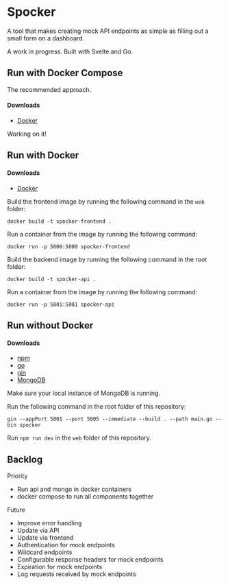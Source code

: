 # Spocker

A tool that makes creating mock API endpoints as simple as filling out a small form on a dashboard.

A work in progress. Built with Svelte and Go.

## Run with Docker Compose

The recommended approach.

#### Downloads
- [Docker](https://docs.docker.com/get-docker/)

Working on it!

## Run with Docker

#### Downloads
- [Docker](https://docs.docker.com/get-docker/)

Build the frontend image by running the following command in the `web` folder:

```
docker build -t spocker-frontend .
```

Run a container from the image by running the following command:

```
docker run -p 5000:5000 spocker-frontend
```

Build the backend image by running the following command in the root folder:

```
docker build -t spocker-api .
```

Run a container from the image by running the following command:

```
docker run -p 5001:5001 spocker-api
```

## Run without Docker

#### Downloads

- [npm](https://docs.npmjs.com/downloading-and-installing-node-js-and-npm)
- [go](https://go.dev/doc/install)
- [gin](https://github.com/gin-gonic/gin#installation)
- [MongoDB](https://docs.mongodb.com/manual/installation/)

Make sure your local instance of MongoDB is running.

Run the following command in the root folder of this repository:

```
gin --appPort 5001 --port 5005 --immediate --build . --path main.go --bin spocker
```

Run `npm run dev` in the `web` folder of this repository.

## Backlog

Priority

- Run api and mongo in docker containers
- docker compose to run all components together

Future

- Improve error handling
- Update via API
- Update via frontend
- Authentication for mock endpoints
- Wildcard endpoints
- Configurable response headers for mock endpoints
- Expiration for mock endpoints
- Log requests received by mock endpoints